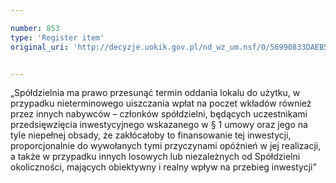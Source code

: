 ```yaml
---

number: 853
type: 'Register item'
original_uri: 'http://decyzje.uokik.gov.pl/nd_wz_um.nsf/0/56990833DAEB5C89C12572DD00329701?OpenDocument'


---
```


„Spółdzielnia ma prawo przesunąć termin oddania lokalu do użytku, w przypadku nieterminowego uiszczania wpłat na poczet wkładów również przez innych nabywców – członków spółdzielni, będących uczestnikami przedsięwzięcia inwestycyjnego wskazanego w § 1 umowy oraz jego na tyle niepełnej obsady, że zakłócałoby to finansowanie tej inwestycji, proporcjonalnie do wywołanych tymi przyczynami opóźnień w jej realizacji, a także w przypadku innych losowych lub niezależnych od Spółdzielni okoliczności, mających obiektywny i realny wpływ na przebieg inwestycji”
